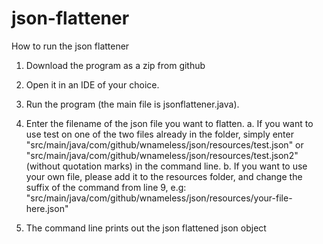 # json-flattener
How to run the json flattener

1. Download the program as a zip from github

2. Open it in an IDE of your choice.
3. Run the program (the main file is jsonflattener.java).
4. Enter the filename of the json file you want to flatten.
   a. If you want to use test on one of the two files already in the folder, simply enter 
      "src/main/java/com/github/wnameless/json/resources/test.json" or "src/main/java/com/github/wnameless/json/resources/test.json2" (without quotation marks)
      in the command line. 
   b. If you want to use your own file, please add it to the resources folder, and change the suffix of the command from line 9, e.g:
      "src/main/java/com/github/wnameless/json/resources/your-file-here.json"
5. The command line prints out the json flattened json object
